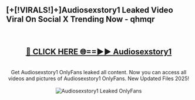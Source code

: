 <h2>[+[!VIRALS!]+]Audiosexstory1 Leaked Video Viral On Social X Trending Now - qhmqr</h2>
<br>
<div align="center">
<h2><a href="https://libra.edu.pl?Audiosexstory1" rel="nofollow">🔴 CLICK HERE 🌐==►► Audiosexstory1</a></h2>
<br>
Get Audiosexstory1 OnlyFans leaked all content. Now you can access all videos and pictures of Audiosexstory1 OnlyFans. New Updated Files 2025!
<br>
<br>
<a href="https://libra.edu.pl?Audiosexstory1" rel="nofollow" data-target="animated-image.originalLink"><img src="https://i.ibb.co.com/WyWwxjT/player-gif2.gif" alt="Audiosexstory1 Leaked OnlyFans" style="max-width: 100%; display: inline-block;" data-target="animated-image.originalImage"></a>
</div>
<br>